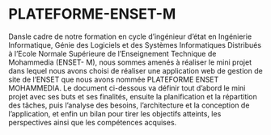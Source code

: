 # PLATEFORME-ENSET-M
Dansle cadre de notre formation en cycle d’ingénieur d’état en Ingénierie Informatique, Génie des Logiciels et des Systèmes Informatiques Distribués à l’Ecole Normale Supérieure de l’Enseignement Technique de Mohammedia (ENSET- M), nous sommes amenés à réaliser le mini projet dans lequel nous avons choisi de réaliser une application web de gestion de site de l’ENSET que nous avons nommée PLATEFORME ENSET MOHAMMEDIA.  Le document ci-dessous va définir tout d’abord le mini projet avec ses buts et ses finalités, ensuite la planification et la répartition des tâches, puis l’analyse des besoins, l’architecture et la conception de l’application, et enfin un bilan pour tirer les objectifs atteints, les perspectives ainsi que les compétences acquises.

